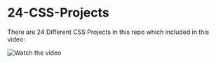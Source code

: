 # 24-CSS-Projects
There are 24 Different CSS Projects in this repo which included in this video: 

![Watch the video](https://img.youtube.com/vi/TzuWIHGFKCQ/maxresdefault.jpg)
